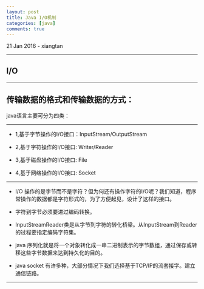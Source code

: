 ```yaml
---
layout: post
title: Java I/O机制
categories: [java]
comments: true
---
```


<p class="meta">21 Jan 2016 - xiangtan</p>
<hr />

<h2>I/O</h2>

---


## 传输数据的格式和传输数据的方式：
java语言主要可分为四类：

---

* 1,基于字节操作的I/O接口：InputStream/OutputStream

* 2,基于字符操作的I/O接口: Writer/Reader

* 3,基于磁盘操作的I/O接口: File

* 4,基于网络操作的I/O接口: Socket

---

* I/O 操作的是字节而不是字符？但为何还有操作字符的I/O呢？我们知道，程序常操作的数据都是字符形式的，为了方便起见，设计了这样的接口。

* 字符到字节必须要进过编码转换。

* InputStreamReader类是从字节到字符的转化桥梁。从InputStream到Reader的过程要指定编码字符集。

* java 序列化就是将一个对象转化成一串二进制表示的字节数组，通过保存或转移这些字节数据来达到持久化的目的。

* java socket 有许多种，大部分情况下我们选择基于TCP/IP的流套接字。建立通信链路。


---




 














